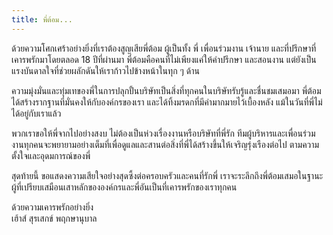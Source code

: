 ```yaml
---
title: พี่ต้อม...
---
```



ด้วยความโศกเศร้าอย่างยิ่งที่เราต้องสูญเสียพี่ต้อม ผู้เป็นทั้ง พี่ เพื่อนร่วมงาน เจ้านาย และที่ปรึกษาที่เคารพรักมาโดยตลอด 18 ปีที่ผ่านมา พี่ต้อมคือคนที่ไม่เพียงแค่ให้คำปรึกษา และสอนงาน แต่ยังเป็นแรงบันดาลใจที่ช่วยผลักดันให้เราก้าวไปข้างหน้าในทุก ๆ ด้าน

ความมุ่งมั่นและทุ่มเทของพี่ในการปลุกปั้นบริษัทเป็นสิ่งที่ทุกคนในบริษัทรับรู้และชื่นชมเสมอมา พี่ต้อมได้สร้างรากฐานที่มั่นคงให้กับองค์กรของเรา และได้ทิ้งมรดกที่มีค่ามากมายไว้เบื้องหลัง แม้ในวันที่พี่ไม่ได้อยู่กับเราแล้ว

พวกเราขอให้พี่จากไปอย่างสงบ ไม่ต้องเป็นห่วงเรื่องงานหรือบริษัทที่พี่รัก ทีมผู้บริหารและเพื่อนร่วมงานทุกคนจะพยายามอย่างเต็มที่เพื่อดูแลและสานต่อสิ่งที่พี่ได้สร้างขึ้นให้เจริญรุ่งเรืองต่อไป ตามความตั้งใจและอุดมการณ์ของพี่

สุดท้ายนี้ ขอแสดงความเสียใจอย่างสุดซึ้งต่อครอบครัวและคนที่รักพี่ เราจะระลึกถึงพี่ต้อมเสมอในฐานะผู้ที่เปรียบเสมือนเสาหลักขององค์กรและพี่อันเป็นที่เคารพรักของเราทุกคน

ด้วยความเคารพรักอย่างยิ่ง  
เฮ้าส์ สุรเสกข์ พฤกษานุบาล

